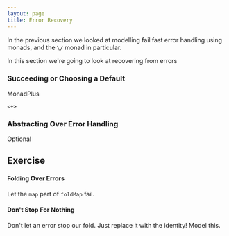 ```yaml
---
layout: page
title: Error Recovery
---
```


In the previous section we looked at modelling fail fast error handling using monads, and the `\/` monad in particular.

In this section we're going to look at recovering from errors

### Succeeding or Choosing a Default

MonadPlus

`<+>`

### Abstracting Over Error Handling

Optional

## Exercise

#### Folding Over Errors

Let the `map` part of `foldMap` fail.

#### Don't Stop For Nothing

Don't let an error stop our fold. Just replace it with the identity! Model this.
